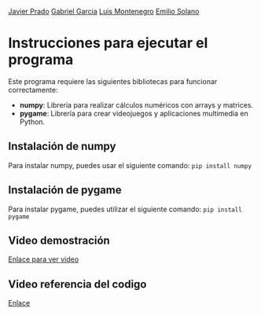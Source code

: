 [Javier Prado](https://www.github.com/Javilejoo/)
[Gabriel Garcia](https://www.github.com/Gegdgt)
[Luis Montenegro](https://www.github.com/LuisMontenegro21)
[Emilio Solano](https://www.github.com/emiliosolanoo21)

# Instrucciones para ejecutar el programa

Este programa requiere las siguientes bibliotecas para funcionar correctamente:

- **numpy**: Librería para realizar cálculos numéricos con arrays y matrices.
- **pygame**: Librería para crear videojuegos y aplicaciones multimedia en Python.
  
## Instalación de numpy

Para instalar numpy, puedes usar el siguiente comando:
`pip install numpy`

## Instalación de pygame

Para instalar pygame, puedes utilizar el siguiente comando:
`pip install pygame`

## Video demostración
[Enlace para ver video](https://youtu.be/wzEt9WmXcVQ)

## Video referencia del codigo
[Enlace](https://www.youtube.com/watch?v=UYgyRArKDEs&list=RDCMUCq6XkhO5SZ66N04IcPbqNcw&index=5)
